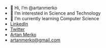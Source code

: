 - 👋 Hi, I’m @artanmerko
- 👀 I’m interested in Science and Technology
- 🌱 I’m currently learning Computer Science
- [LinkedIn](https://www.linkedin.com/in/artan-merko-5b5b35231/)
- [Twitter](https://twitter.com/ArtanMerko)
- [Artan Merko](https://artanmerko.github.io/homepage/)
- artanmerko@gmail.com

<!---
artanmerko/artanmerko is a ✨ special ✨ repository because its `README.md` (this file) appears on your GitHub profile.
You can click the Preview link to take a look at your changes.
--->
